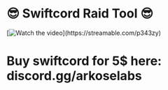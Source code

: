 # 😎 Swiftcord Raid Tool 😎
[![Watch the video]([https://i.stack.imgur.com/Vp2cE.png](https://streamable.com/p343zy))](https://streamable.com/p343zy)

# **Buy swiftcord for 5$ here: discord.gg/arkoselabs**
